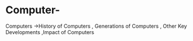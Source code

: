 # Computer-
Computers ->History of Computers , Generations of Computers , Other Key Developments ,Impact of Computers
